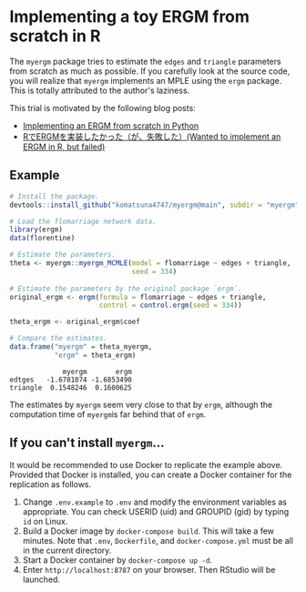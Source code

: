 # Implementing a toy ERGM from scratch in R
The `myergm` package tries to estimate the `edges` and `triangle` parameters from scratch as much as possible. 
If you carefully look at the source code, you will realize that `myergm` implements an MPLE using the `ergm` package. 
This is totally attributed to the author's laziness.

This trial is motivated by the following blog posts:
- [Implementing an ERGM from scratch in Python](https://computational-communication.com/ergm-python/)
- [RでERGMを実装したかった（が、失敗した）(Wanted to implement an ERGM in R, but failed)](http://meana0.hatenablog.com/entry/2019/12/21/120043)

## Example
```r
# Install the package.
devtools::install_github("komatsuna4747/myergm@main", subdir = "myergm")

# Load the flomarriage network data.
library(ergm)
data(florentine)

# Estimate the parameters.
theta <- myergm::myergm_MCMLE(model = flomarriage ~ edges + triangle,
                              seed = 334)
                              
# Estimate the parameters by the original package `ergm`.
original_ergm <- ergm(formula = flomarriage ~ edges + triangle, 
                      control = control.ergm(seed = 334))

theta_ergm <- original_ergm$coef

# Compare the estimates.
data.frame("myergm" = theta_myergm,
           "ergm" = theta_ergm)
```

```
             myergm       ergm
edtges   -1.6781074 -1.6853490
triangle  0.1548246  0.1600625
```

The estimates by `myergm` seem very close to that by `ergm`, although the computation time of `myergm`is far behind that of `ergm`.

## If you can't install `myergm`...
It would be recommended to use Docker to replicate the example above. Provided that Docker is installed, you can create a Docker container for the replication as follows.

1. Change `.env.example` to `.env` and modify the environment variables as appropriate. You can check USERID (uid) and GROUPID (gid) by typing `id` on Linux.
1. Build a Docker image by `docker-compose build`. This will take a few minutes. Note that `.env`, `Dockerfile`, and `docker-compose.yml` must be all in the current directory.
1. Start a Docker container by `docker-compose up -d`.
1. Enter `http://localhost:8787` on your browser. Then RStudio will be launched. 
